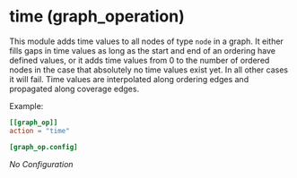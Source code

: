 # time (graph_operation)

This module adds time values to all nodes of type `node` in a graph. It either fills gaps in time values as long
as the start and end of an ordering have defined values, or it adds time values from 0 to the number of ordered
nodes in the case that absolutely no time values exist yet. In all other cases it will fail. Time values are
interpolated along ordering edges and propagated along coverage edges.

Example:
```toml
[[graph_op]]
action = "time"

[graph_op.config]
```

*No Configuration*
